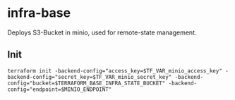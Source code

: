 # infra-base

Deploys S3-Bucket in minio, used for remote-state management.

## Init

`terraform init -backend-config="access_key=$TF_VAR_minio_access_key" -backend-config="secret_key=$TF_VAR_minio_secret_key" -backend-config="bucket=$TERRAFORM_BASE_INFRA_STATE_BUCKET" -backend-config="endpoint=$MINIO_ENDPOINT"`